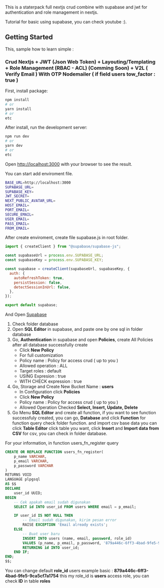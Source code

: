 This is a staterpack full nextjs crud combine with supabase and jwt for authentication and role management in nextjs.

Tutorial for basic using supabase, you can check youtube :).

## Getting Started

This, sample how to learn simple :

### Crud Nextjs + JWT (Json Web Token) + Layouting/Templating + Role Management (RBAC - ACL) (Comming Soon) + V2L ( Verify Email ) With OTP Nodemailer ( if field users tow_factor : true )

First, install package:

```bash
npm install
# or
yarn install
# or
etc
```

After install, run the development server:

```bash
npm run dev
# or
yarn dev
# or
etc
```

Open [http://localhost:3000](http://localhost:3000) with your browser to see the result.

You can start add enviroment file.

```bash
BASE_URL=http://localhost:3000
SUPABASE_URL=
SUPABASE_KEY=
JWT_SECRET=
NEXT_PUBLIC_AVATAR_URL=
HOST_EMAIL=
PORT_EMAIL=
SECURE_EMAIL=
USER_EMAIL=
PASS_EMAIL=
FROM_EMAIL=
```

After create enviroment, create file supabase.js in root folder.

```javascript
import { createClient } from "@supabase/supabase-js";

const supabaseUrl = process.env.SUPABASE_URL;
const supabaseKey = process.env.SUPABASE_KEY;

const supabase = createClient(supabaseUrl, supabaseKey, {
  auth: {
    autoRefreshToken: true,
    persistSession: false,
    detectSessionInUrl: false,
  },
});

export default supabase;
```

And Open [Supabase](https://supabase.com/)

1. Check folder database
2. Open **SQL Editor** in supabase, and paste one by one sql in folder database
3. Go, **Authentication** in supabase and open **Policies**, create All Policies after all database successfully create
   - Click **New Policy**
   - For full customization
   - Policy name : Policy for access crud ( up to you )
   - Allowed operation : ALL 
   - Target roles : default
   - USING Expresion : true
   - WITH CHECK expression : true
4. Go, Storage and Create New Bucket Name : **users**
   - In Configuration click **Policies**
   - Click **New Policy**
   - Policy name : Policy for access crud ( up to you )
   - Allowed Operation Checked **Select, Insert, Update, Delete**
5. Go Menu **SQL Editor** and create all function, if you want to see function successfuly created, you can go, **Database** and click **Function** for function query check folder function. and import csv base data you can click **Table Editor** click table you want, click **Insert** and **Import data from CSV** for csv, you can check in folder database.

For your information, in function  users_fn_register query 
```SQL
CREATE OR REPLACE FUNCTION users_fn_register(
    p_name VARCHAR,
    p_email VARCHAR,
    p_password VARCHAR
)
RETURNS VOID
LANGUAGE plpgsql
AS $$
DECLARE
    user_id UUID;
BEGIN
    -- Cek apakah email sudah digunakan
    SELECT id INTO user_id FROM users WHERE email = p_email;

    IF user_id IS NOT NULL THEN
        -- Email sudah digunakan, kirim pesan error
        RAISE EXCEPTION 'Email already exists';
    ELSE
        -- Buat user baru
        INSERT INTO users (name, email, password, role_id)
        VALUES (p_name, p_email, p_password, '879a446c-6ff3-4bad-9fe5-9ca5cf7a1754')
        RETURNING id INTO user_id;
    END IF;
END;
$$;
```

You can change default **role_id** users example basic : **879a446c-6ff3-4bad-9fe5-9ca5cf7a1754** this my role_id is **users** access role, you can check **ID** in table **roles**
